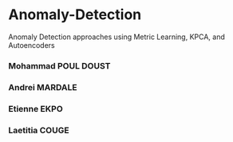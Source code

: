 # Anomaly-Detection
Anomaly Detection approaches using Metric Learning, KPCA, and Autoencoders
### Mohammad POUL DOUST
### Andrei MARDALE
### Etienne EKPO
### Laetitia COUGE

